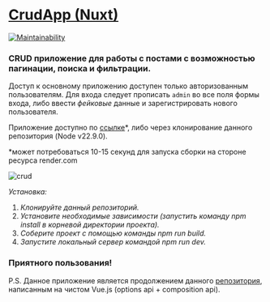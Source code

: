 # [CrudApp (Nuxt)](https://vue-project-nuxt.onrender.com)

[![Maintainability](https://qlty.sh/badges/9eb7d9f6-efa0-45f4-9ffd-4a549a6ff515/maintainability.svg)](https://qlty.sh/gh/chukichao/projects/vue-project-nuxt)

### CRUD приложение для работы с постами с возможностью пагинации, поиска и фильтрации.

Доступ к основному приложению доступен только авторизованным пользователям. Для входа следует прописать `admin` во все поля формы входа, либо ввести _фейковые_ данные и зарегистрировать нового пользователя.

Приложение доступно по [ссылке](https://vue-project-nuxt.onrender.com)*, либо через клонирование данного репозитория (Node v22.9.0).

*может потребоваться 10-15 секунд для запуска сборки на стороне ресурса render.com

![crud](https://github.com/user-attachments/assets/82473ece-39ce-47d0-95d6-d47fe7fa8291)

_Установка:_

1. _Клонируйте данный репозиторий._
2. _Установите необходимые зависимости (запустить команду npm install в корневой директории проекта)._
3. _Соберите проект с помощью команды npm run build._
4. _Запустите локальный сервер командой npm run dev._

### Приятного пользования!

P.S. Данное приложение является продолжением данного [репозитория](https://github.com/chukichao/vue-project), написанным на чистом Vue.js (options api + composition api).
